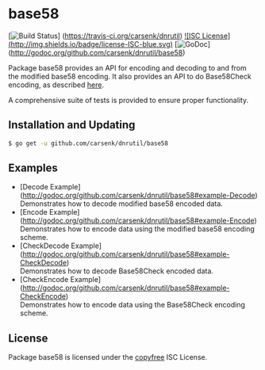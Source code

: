 base58
==========

[![Build Status](http://img.shields.io/travis/carsenk/dnrutil.svg)]
(https://travis-ci.org/carsenk/dnrutil) [![ISC License]
(http://img.shields.io/badge/license-ISC-blue.svg)](http://copyfree.org)
[![GoDoc](https://godoc.org/github.com/carsenk/dnrutil/base58?status.png)]
(http://godoc.org/github.com/carsenk/dnrutil/base58)

Package base58 provides an API for encoding and decoding to and from the
modified base58 encoding.  It also provides an API to do Base58Check encoding,
as described [here](https://en.denarius.it/wiki/Base58Check_encoding).

A comprehensive suite of tests is provided to ensure proper functionality.

## Installation and Updating

```bash
$ go get -u github.com/carsenk/dnrutil/base58
```

## Examples

* [Decode Example]
  (http://godoc.org/github.com/carsenk/dnrutil/base58#example-Decode)  
  Demonstrates how to decode modified base58 encoded data.
* [Encode Example]
  (http://godoc.org/github.com/carsenk/dnrutil/base58#example-Encode)  
  Demonstrates how to encode data using the modified base58 encoding scheme.
* [CheckDecode Example]
  (http://godoc.org/github.com/carsenk/dnrutil/base58#example-CheckDecode)  
  Demonstrates how to decode Base58Check encoded data.
* [CheckEncode Example]
  (http://godoc.org/github.com/carsenk/dnrutil/base58#example-CheckEncode)  
  Demonstrates how to encode data using the Base58Check encoding scheme.

## License

Package base58 is licensed under the [copyfree](http://copyfree.org) ISC
License.
